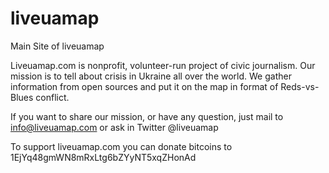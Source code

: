 liveuamap
=========

Main Site of liveuamap

Liveuamap.com is nonprofit, volunteer-run project of civic journalism. Our mission is to tell about crisis in Ukraine all over the world. We gather information from open sources and put it on the map in format of Reds-vs-Blues conflict.

If you want to share our mission, or have any question, just mail to info@liveuamap.com or ask in Twitter @liveuamap

To support liveuamap.com you can donate bitcoins to 1EjYq48gmWN8mRxLtg6bZYyNT5xqZHonAd
